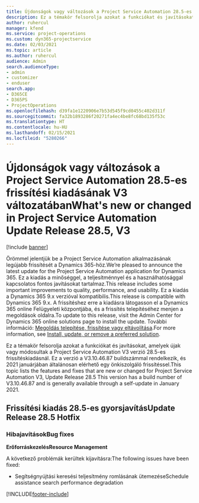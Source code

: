 ```yaml
---
title: Újdonságok vagy változások a Project Service Automation 28.5-es gyorsjavításának V3 változatában
description: Ez a témakör felsorolja azokat a funkciókat és javításokat, amelyek elérhetőek a Project Service Automation 28.5-es gyorsjavításának V3 változatában.
author: ruhercul
manager: kfend
ms.service: project-operations
ms.custom: dyn365-projectservice
ms.date: 02/03/2021
ms.topic: article
ms.author: ruhercul
audience: Admin
search.audienceType:
- admin
- customizer
- enduser
search.app:
- D365CE
- D365PS
- ProjectOperations
ms.openlocfilehash: d39fa1e1220906e7b53d545f9cd0455c402d311f
ms.sourcegitcommit: fa32b1893286f20271fa4ec4be8fc68bd135f53c
ms.translationtype: HT
ms.contentlocale: hu-HU
ms.lasthandoff: 02/15/2021
ms.locfileid: "5280266"
---
```

# <a name="whats-new-or-changed-in-project-service-automation-update-release-285-v3"></a><span data-ttu-id="7749b-103">Újdonságok vagy változások a Project Service Automation 28.5-es frissítési kiadásának V3 változatában</span><span class="sxs-lookup"><span data-stu-id="7749b-103">What's new or changed in Project Service Automation Update Release 28.5, V3</span></span>

[!include [banner](../includes/psa-now-project-operations.md)]

<span data-ttu-id="7749b-104">Örömmel jelentjük be a Project Service Automation alkalmazásának legújabb frissítését a Dynamics 365-höz.</span><span class="sxs-lookup"><span data-stu-id="7749b-104">We’re pleased to announce the latest update for the Project Service Automation application for Dynamics 365.</span></span> <span data-ttu-id="7749b-105">Ez a kiadás a minőséggel, a teljesítménnyel és a használhatósággal kapcsolatos fontos javításokat tartalmaz.</span><span class="sxs-lookup"><span data-stu-id="7749b-105">This release includes some important improvements to quality, performance, and usability.</span></span> <span data-ttu-id="7749b-106">Ez a kiadás a Dynamics 365 9.x verzióval kompatibilis.</span><span class="sxs-lookup"><span data-stu-id="7749b-106">This release is compatible with Dynamics 365 9.x.</span></span> <span data-ttu-id="7749b-107">A frissítéshez erre a kiadásra látogasson el a Dynamics 365 online Felügyeleti központjába, és a frissítés telepítéséhez menjen a megoldások oldalra.</span><span class="sxs-lookup"><span data-stu-id="7749b-107">To update to this release, visit the Admin Center for Dynamics 365 online solutions page to install the update.</span></span> <span data-ttu-id="7749b-108">További információ: [Megoldás telepítése, frissítése vagy eltávolítása](https://docs.microsoft.com/power-platform/admin/install-remove-preferred-solution).</span><span class="sxs-lookup"><span data-stu-id="7749b-108">For more information, see [Install, update, or remove a preferred solution](https://docs.microsoft.com/power-platform/admin/install-remove-preferred-solution).</span></span>

<span data-ttu-id="7749b-109">Ez a témakör felsorolja azokat a funkciókat és javításokat, amelyek újak vagy módosultak a Project Service Automation V3 verzió 28.5-es frissítéskiadásnál. Ez a verzió a V3.10.46.87 buildszámmal rendelkezik, és 2021 januárjában általánosan elérhető egy önkiszolgáló frissítéssel.</span><span class="sxs-lookup"><span data-stu-id="7749b-109">This topic lists the features and fixes that are new or changed for Project Service Automation V3, Update Release 28.5 This version has a build number of V3.10.46.87 and is generally available through a self-update in January 2021.</span></span>

## <a name="update-release-285-hotfix"></a><span data-ttu-id="7749b-110">Frissítési kiadás 28.5-es gyorsjavítás</span><span class="sxs-lookup"><span data-stu-id="7749b-110">Update Release 28.5 Hotfix</span></span>

### <a name="bug-fixes"></a><span data-ttu-id="7749b-111">Hibajavítások</span><span class="sxs-lookup"><span data-stu-id="7749b-111">Bug fixes</span></span>

<span data-ttu-id="7749b-112">**Erőforráskezelés**</span><span class="sxs-lookup"><span data-stu-id="7749b-112">**Resource Management**</span></span>

<span data-ttu-id="7749b-113">A következő problémák kerültek kijavításra:</span><span class="sxs-lookup"><span data-stu-id="7749b-113">The following issues have been fixed:</span></span>

- <span data-ttu-id="7749b-114">Segítségnyújtási keresési teljesítmény romlásának ütemezése</span><span class="sxs-lookup"><span data-stu-id="7749b-114">Schedule assistance search performance degradation</span></span>



[!INCLUDE[footer-include](../includes/footer-banner.md)]